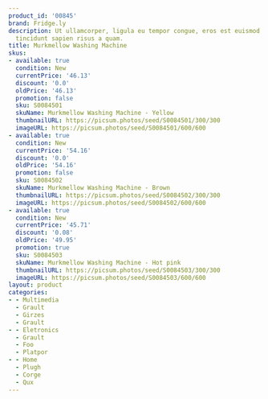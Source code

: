 ```yaml
---
product_id: '00845'
brand: Fridge.ly
description: Ut ullamcorper, ligula eu tempor congue, eros est euismod turpis, id
  tincidunt sapien risus a quam.
title: Murkmellow Washing Machine
skus:
- available: true
  condition: New
  currentPrice: '46.13'
  discount: '0.0'
  oldPrice: '46.13'
  promotion: false
  sku: S0084501
  skuName: Murkmellow Washing Machine - Yellow
  thumbnailURL: https://picsum.photos/seed/S0084501/300/300
  imageURL: https://picsum.photos/seed/S0084501/600/600
- available: true
  condition: New
  currentPrice: '54.16'
  discount: '0.0'
  oldPrice: '54.16'
  promotion: false
  sku: S0084502
  skuName: Murkmellow Washing Machine - Brown
  thumbnailURL: https://picsum.photos/seed/S0084502/300/300
  imageURL: https://picsum.photos/seed/S0084502/600/600
- available: true
  condition: New
  currentPrice: '45.71'
  discount: '0.08'
  oldPrice: '49.95'
  promotion: true
  sku: S0084503
  skuName: Murkmellow Washing Machine - Hot pink
  thumbnailURL: https://picsum.photos/seed/S0084503/300/300
  imageURL: https://picsum.photos/seed/S0084503/600/600
layout: product
categories:
- - Multimedia
  - Grault
  - Girzes
  - Grault
- - Eletronics
  - Grault
  - Foo
  - Platpor
- - Home
  - Plugh
  - Corge
  - Qux
---
```

